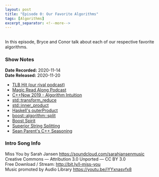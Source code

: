 ```yaml
---
layout: post
title: "Episode 0: Our Favorite Algorithms"
tags: [Algorithms]
excerpt_separator: <!--more-->
---
```


<div id='buzzsprout-small-player-1501960'></div><script type='text/javascript' charset='utf-8' src='https://www.buzzsprout.com/1501960.js?container_id=buzzsprout-small-player-1501960&player=small'></script>

<br>In this episode, Bryce and Conor talk about each of our respective favorite algorithms.

<!--more-->

### Show Notes

**Date Recorded:** 2020-11-14 <br>
**Date Released:** 2020-11-20

* [TLB Hit (our rival podcast)](https://tlbh.it/)
* [Magic Read Along Podcast](http://www.magicreadalong.com/)
* [C++Now 2019 - Algorithm Intuition](https://youtu.be/48gV1SNm3WA)
* [std::transform_reduce](https://en.cppreference.com/w/cpp/algorithm/transform_reduce)
* [std::inner_product](https://en.cppreference.com/w/cpp/algorithm/inner_product)
* [Haskell's outerProduct](https://hackage.haskell.org/package/utility-ht-0.0.15/docs/Data-List-HT.html#v:outerProduct)
* [boost::algorithm::split](https://www.boost.org/doc/libs/1_74_0/doc/html/boost/algorithm/split.html)
* [Boost Spirit](https://github.com/boostorg/spirit)
* [Superior String Splitting](http://www.open-std.org/jtc1/sc22/wg21/docs/papers/2020/p2210r0.html)
* [Sean Parent's C++ Seasoning](https://youtu.be/W2tWOdzgXHA)

### Intro Song Info

Miss You by Sarah Jansen https://soundcloud.com/sarahjansenmusic<br>
Creative Commons — Attribution 3.0 Unported — CC BY 3.0<br>
Free Download / Stream: http://bit.ly/l-miss-you<br>
Music promoted by Audio Library https://youtu.be/iYYxnasvfx8<br>

